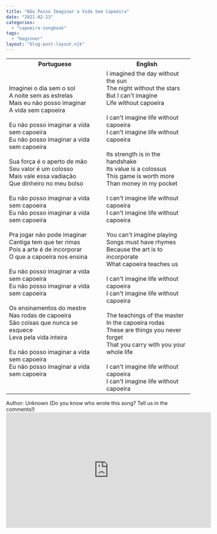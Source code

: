 ```yaml
---
title: "Não Posso Imaginar a Vida Sem Capoeira"
date: "2021-02-23"
categories: 
  - "capoeira-songbook"
tags: 
  - "beginner"
layout: "blog-post-layout.njk"
---
```


<table class="capoeira-table">
    <tr class="header-row">
        <th>Portuguese</th>
        <th>English</th>
    </tr>
    <tr>
        <td>Imaginei o dia sem o sol<br>A noite sem as estrelas<br>Mais eu não posso imaginar<br>A vida sem capoeira<br><br>Eu não posso imaginar a vida sem capoeira<br>Eu não posso imaginar a vida sem capoeira<br><br>Sua força é o aperto de mão<br>Seu valor é um colosso<br>Mais vale essa vadiação<br>Que dinheiro no meu bolso<br><br>Eu não posso imaginar a vida sem capoeira<br>Eu não posso imaginar a vida sem capoeira<br><br>Pra jogar não pode imaginar<br>Cantiga tem que ter rimas<br>Pois a arte é de incorporar<br>O que a capoeira nos ensina<br><br>Eu não posso imaginar a vida sem capoeira<br>Eu não posso imaginar a vida sem capoeira<br><br>Os ensinamentos do mestre<br>Nas rodas de capoeira<br>São coisas que nunca se esquece<br>Leva pela vida inteira<br><br>Eu não posso imaginar a vida sem capoeira<br>Eu não posso imaginar a vida sem capoeira</td>
        <td>I imagined the day without the sun<br>The night without the stars<br>But I can't imagine<br>Life without capoeira<br><br>I can't imagine life without capoeira<br>I can't imagine life without capoeira<br><br>Its strength is in the handshake<br>Its value is a colossus<br>This game is worth more<br>Than money in my pocket<br><br>I can't imagine life without capoeira<br>I can't imagine life without capoeira<br><br>You can't imagine playing<br>Songs must have rhymes<br>Because the art is to incorporate<br>What capoeira teaches us<br><br>I can't imagine life without capoeira<br>I can't imagine life without capoeira<br><br>The teachings of the master<br>In the capoeira rodas<br>These are things you never forget<br>That you carry with you your whole life<br><br>I can't imagine life without capoeira<br>I can't imagine life without capoeira</td>
    </tr>
</table>

<figcaption>
Author: Unknown (Do you know who wrote this song? Tell us in the comments!)
</figcaption>

<iframe width="560" height="315" src="https://www.youtube.com/embed/FS10EmcOlF8" title="YouTube video player" frameborder="0" allow="accelerometer; autoplay; clipboard-write; encrypted-media; gyroscope; picture-in-picture" allowfullscreen></iframe>